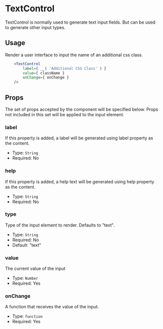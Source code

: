 TextControl
=======

TextControl is normally used to generate text input fields. But can be used to generate other input types.


## Usage

Render a user interface to input the name of an additional css class.
```jsx
	<TextControl
		label={ __( 'Additional CSS Class' ) }
		value={ className }
		onChange={ onChange }
	/>
```

## Props

The set of props accepted by the component will be specified below.
Props not included in this set will be applied to the input element.

### label

If this property is added, a label will be generated using label property as the content.

- Type: `String`
- Required: No

### help

If this property is added, a help text will be generated using help property as the content.

- Type: `String`
- Required: No

### type

Type of the input element to render. Defaults to "text".

- Type: `String`
- Required: No
- Default: "text"

### value

The current value of the input

- Type: `Number`
- Required: Yes

### onChange

A function that receives the value of the input.

- Type: `function`
- Required: Yes
